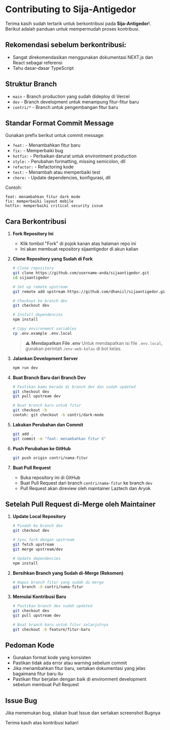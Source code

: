 # Contributing to Sija-Antigedor
Terima kasih sudah tertarik untuk berkontribusi pada **Sija-Antigedor**!. Berikut adalah panduan untuk mempermudah proses kontribusi.

## Rekomendasi sebelum berkontribusi:
- Sangat direkomendasikan menggunakan dokumentasi NEXT.js dan React sebagai referensi 
- Tahu dasar-dasar TypeScript

## Struktur Branch
- `main` - Branch production yang sudah dideploy di Vercel
- `dev` - Branch development untuk menampung fitur-fitur baru
- `contri/*` - Branch untuk pengembangan fitur baru

## Standar Format Commit Message
Gunakan prefix berikut untuk commit message:
- `feat:` - Menambahkan fitur baru
- `fix:` - Memperbaiki bug
- `hotfix:` - Perbaikan darurat untuk environtment production
- `style:` - Perubahan formatting, missing semicolon, dll
- `refactor:` - Refactoring kode
- `test:` - Menambah atau memperbaiki test
- `chore:` - Update dependencies, konfigurasi, dll

Contoh:
```
feat: menambahkan fitur dark mode
fix: memperbaiki layout mobile
hotfix: memperbaiki critical security issue
```

## Cara Berkontribusi
1. **Fork Repository Ini**
   - Klik tombol "Fork" di pojok kanan atas halaman repo ini
   - Ini akan membuat repository sijaantigedor di akun kalian

2. **Clone Repository yang Sudah di Fork**
   ```bash
   # Clone repository
   git clone https://github.com/username-anda/sijaantigedor.git
   cd sijaantigedor

   # Set up remote upstream
   git remote add upstream https://github.com/dhaniil/sijaantigedor.git

   # Checkout ke branch dev
   git checkout dev

   # Install dependencies
   npm install

   # Copy environment variables
   cp .env.example .env.local
   ```
   
   > ⚠️ **Mendapatkan File .env**
   > Untuk mendapatkan isi file `.env.local`, gunakan perintah `/env-web-kelas` di bot kelas.

3. **Jalankan Development Server**
   ```bash
   npm run dev
   ```

4. **Buat Branch Baru dari Branch Dev**
   ```bash
   # Pastikan kamu berada di branch dev dan sudah updated
   git checkout dev
   git pull upstream dev

   # Buat branch baru untuk fitur
   git checkout -b 
   contoh: git checkout -b contri/dark-mode
   ```

5. **Lakukan Perubahan dan Commit**
   ```bash
   git add .
   git commit -m "feat: menambahkan fitur X"
   ```

6. **Push Perubahan ke GitHub**
   ```bash
   git push origin contri/nama-fitur
   ```

7. **Buat Pull Request**
   - Buka repository ini di GitHub
   - Buat Pull Request dari branch `contri/nama-fitur` ke branch `dev`
   - Pull Request akan direview oleh maintainer Laztech dan Aryok

## Setelah Pull Request di-Merge oleh Maintainer

1. **Update Local Repository**
   ```bash
   # Pindah ke branch dev
   git checkout dev

   # Sync fork dengan upstream
   git fetch upstream
   git merge upstream/dev

   # Update dependencies
   npm install
   ```

2. **Bersihkan Branch yang Sudah di-Merge (Rekomen)**
   ```bash
   # Hapus branch fitur yang sudah di-merge
   git branch -d contri/nama-fitur
   ```

3. **Memulai Kontribusi Baru**
   ```bash
   # Pastikan branch dev sudah updated
   git checkout dev
   git pull upstream dev

   # Buat branch baru untuk fitur selanjutnya
   git checkout -b feature/fitur-baru
   ```

## Pedoman Kode
- Gunakan format kode yang konsisten
- Pastikan tidak ada error atau warning sebelum commit
- Jika menambahkan fitur baru, sertakan dokumentasi yang jelas bagaimana fitur baru itu
- Pastikan fitur berjalan dengan baik di environment development sebelum membuat Pull Request

## Issue Bug
Jika menemukan bug, silakan buat Issue dan sertakan screenshot Bugnya

Terima kasih atas kontribusi kalian!

